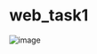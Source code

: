 # web_task1

![image](https://user-images.githubusercontent.com/88463009/206879474-b06eda1b-d960-41d9-9a01-9d1f45d9f386.png)
